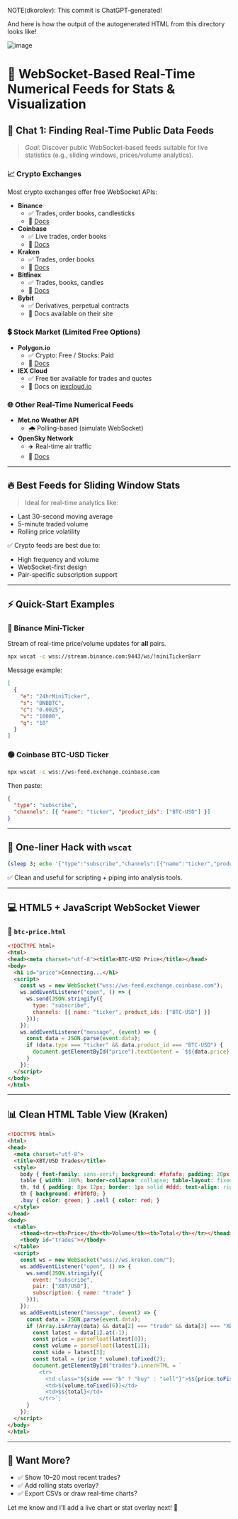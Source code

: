 NOTE(dkorolev): This commit is ChatGPT-generated!

And here is how the output of the autogenerated HTML from this directory looks like!

![image](https://github.com/user-attachments/assets/460aab53-7eb4-40aa-9f20-112a23f77de4)


# 🧪 WebSocket-Based Real-Time Numerical Feeds for Stats & Visualization

## 📌 Chat 1: Finding Real-Time Public Data Feeds

> *Goal:* Discover public WebSocket-based feeds suitable for live statistics (e.g., sliding windows, prices/volume analytics).

### 📈 Crypto Exchanges

Most crypto exchanges offer free WebSocket APIs:
- **Binance**
  - ✅ Trades, order books, candlesticks
  - 🔗 [Docs](https://binance-docs.github.io/apidocs/spot/en/#websocket-market-streams)
- **Coinbase**
  - ✅ Live trades, order books
  - 🔗 [Docs](https://docs.cloud.coinbase.com/exchange/docs/websocket-overview)
- **Kraken**
  - ✅ Trades, order books
  - 🔗 [Docs](https://docs.kraken.com/websockets/)
- **Bitfinex**
  - ✅ Trades, books, candles
  - 🔗 [Docs](https://docs.bitfinex.com/docs/ws-general)
- **Bybit**
  - ✅ Derivatives, perpetual contracts
  - 🔗 Docs available on their site

### 💲 Stock Market (Limited Free Options)

- **Polygon.io**
  - ✅ Crypto: Free / Stocks: Paid
  - 🔗 [Docs](https://polygon.io/docs/crypto/get_v3_trades__cryptoticker__anchor)
- **IEX Cloud**
  - ✅ Free tier available for trades and quotes
  - 🔗 Docs on [iexcloud.io](https://iexcloud.io)

### 🌐 Other Real-Time Numerical Feeds

- **Met.no Weather API**
  - 🌧 Polling-based (simulate WebSocket)
- **OpenSky Network**
  - ✈️ Real-time air traffic
  - 🔗 [Docs](https://openskynetwork.github.io/opensky-api/)

---

## 🔥 Best Feeds for Sliding Window Stats

> Ideal for real-time analytics like:
- Last 30-second moving average
- 5-minute traded volume
- Rolling price volatility

✅ Crypto feeds are best due to:
- High frequency and volume
- WebSocket-first design
- Pair-specific subscription support

---

## ⚡ Quick-Start Examples

### 🔶 Binance Mini-Ticker

Stream of real-time price/volume updates for **all** pairs.

```bash
npx wscat -c wss://stream.binance.com:9443/ws/!miniTicker@arr
```

Message example:
```json
[
  {
    "e": "24hrMiniTicker",
    "s": "BNBBTC",
    "c": "0.0025",
    "v": "10000",
    "q": "18"
  }
]
```

### 🟢 Coinbase BTC-USD Ticker

```bash
npx wscat -c wss://ws-feed.exchange.coinbase.com
```

Then paste:
```json
{
  "type": "subscribe",
  "channels": [{ "name": "ticker", "product_ids": ["BTC-USD"] }]
}
```

---

## 🧪 One-liner Hack with `wscat`

```bash
(sleep 3; echo '{"type":"subscribe","channels":[{"name":"ticker","product_ids":["BTC-USD"]}]}'; sleep 10) | npx wscat -c wss://ws-feed.exchange.coinbase.com | tail -n +1 -f
```

✅ Clean and useful for scripting + piping into analysis tools.

---

## 💻 HTML5 + JavaScript WebSocket Viewer

### 📄 `btc-price.html`

```html
<!DOCTYPE html>
<html>
<head><meta charset="utf-8"><title>BTC-USD Price</title></head>
<body>
  <h1 id="price">Connecting...</h1>
  <script>
    const ws = new WebSocket("wss://ws-feed.exchange.coinbase.com");
    ws.addEventListener("open", () => {
      ws.send(JSON.stringify({
        type: "subscribe",
        channels: [{ name: "ticker", product_ids: ["BTC-USD"] }]
      }));
    });
    ws.addEventListener("message", (event) => {
      const data = JSON.parse(event.data);
      if (data.type === "ticker" && data.product_id === "BTC-USD") {
        document.getElementById("price").textContent = `$${data.price}`;
      }
    });
  </script>
</body>
</html>
```

---

## 📊 Clean HTML Table View (Kraken)

```html
<!DOCTYPE html>
<html>
<head>
  <meta charset="utf-8">
  <title>XBT/USD Trades</title>
  <style>
    body { font-family: sans-serif; background: #fafafa; padding: 20px; }
    table { width: 100%; border-collapse: collapse; table-layout: fixed; background: white; font-size: 1.5em; }
    th, td { padding: 8px 12px; border: 1px solid #ddd; text-align: right; }
    th { background: #f0f0f0; }
    .buy { color: green; } .sell { color: red; }
  </style>
</head>
<body>
  <table>
    <thead><tr><th>Price</th><th>Volume</th><th>Total</th></tr></thead>
    <tbody id="trades"></tbody>
  </table>
  <script>
    const ws = new WebSocket("wss://ws.kraken.com/");
    ws.addEventListener("open", () => {
      ws.send(JSON.stringify({
        event: "subscribe",
        pair: ["XBT/USD"],
        subscription: { name: "trade" }
      }));
    });
    ws.addEventListener("message", (event) => {
      const data = JSON.parse(event.data);
      if (Array.isArray(data) && data[2] === "trade" && data[3] === "XBT/USD") {
        const latest = data[1].at(-1);
        const price = parseFloat(latest[0]);
        const volume = parseFloat(latest[1]);
        const side = latest[3];
        const total = (price * volume).toFixed(2);
        document.getElementById("trades").innerHTML = `
          <tr>
            <td class="${side === "b" ? "buy" : "sell"}">$${price.toFixed(2)}</td>
            <td>${volume.toFixed(6)}</td>
            <td>$${total}</td>
          </tr>`;
      }
    });
  </script>
</body>
</html>
```

---

## 🧠 Want More?

- ✅ Show 10–20 most recent trades?
- ✅ Add rolling stats overlay?
- ✅ Export CSVs or draw real-time charts?

Let me know and I’ll add a live chart or stat overlay next! 🎯
